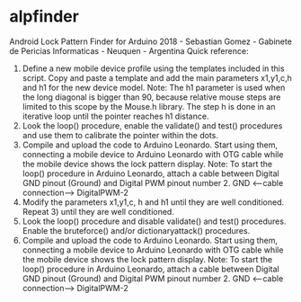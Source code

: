 # alpfinder
Android Lock Pattern Finder for Arduino
2018 - Sebastian Gomez - 
Gabinete de Pericias Informaticas -
Neuquen - Argentina
Quick reference:
1) Define a new mobile device profile using the templates included in this script. Copy and paste a template and add the main parameters x1,y1,c,h and h1 for the new device model.
   Note: The h1 parameter is used when the long diagonal is bigger than 90, because relative mouse steps are limited to this scope by the Mouse.h library. The step h is done in an iterative loop until the pointer reaches h1 distance.
2) Look the loop() procedure, enable the validate() and test() procedures and use them to calibrate the pointer within the dots. 
3) Compile and upload the code to Arduino Leonardo. Start using them, connecting a mobile device to Arduino Leonardo with OTG cable while the mobile device shows the lock pattern display.
   Note: To start the loop() procedure in Arduino Leonardo, attach a cable between Digital GND pinout (Ground) and Digital PWM pinout number 2. GND <--cable connection--> DigitalPWM-2
4) Modify the parameters x1,y1,c, h and h1 until they are well conditioned. Repeat 3) until they are well conditioned.
5) Look the loop() procedure and disable validate() and test() procedures. Enable the bruteforce() and/or dictionaryattack() procedures.
6) Compile and upload the code to Arduino Leonardo. Start using them, connecting a mobile device to Arduino Leonardo with OTG cable while the mobile device shows the lock pattern display.
   Note: To start the loop() procedure in Arduino Leonardo, attach a cable between Digital GND pinout (Ground) and Digital PWM pinout number 2. GND <--cable connection--> DigitalPWM-2
